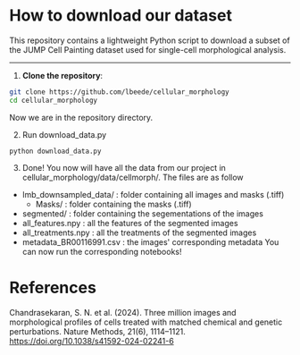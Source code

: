 # How to download our dataset

This repository contains a lightweight Python script to download a subset of the JUMP Cell Painting dataset used for single-cell morphological analysis.

---

1. **Clone the repository**:
```bash
git clone https://github.com/lbeede/cellular_morphology
cd cellular_morphology
```
Now we are in the repository directory.

2. Run download_data.py
```
python download_data.py
```

3. Done!
You now will have all the data from our project in cellular_morphology/data/cellmorph/. The files are as follow
- lmb_downsampled_data/ : folder containing all images and masks (.tiff)
  - Masks/ : folder containing the masks (.tiff)
- segmented/ : folder containing the segementations of the images
- all_features.npy : all the features of the segmented images
- all_treatments.npy : all the treatments of the segmented images
- metadata_BR00116991.csv : the images' corresponding metadata
You can now run the corresponding notebooks!

# References
Chandrasekaran, S. N. et al. (2024). Three million images and morphological profiles of cells treated with matched chemical and genetic perturbations. Nature Methods, 21(6), 1114–1121. https://doi.org/10.1038/s41592-024-02241-6
